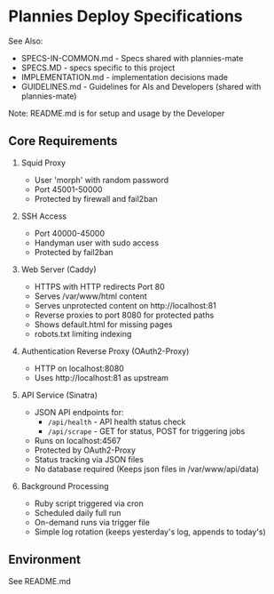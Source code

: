 # Plannies Deploy Specifications

See Also:
- SPECS-IN-COMMON.md - Specs shared with plannies-mate
- SPECS.MD - specs specific to this project
- IMPLEMENTATION.md - implementation decisions made
- GUIDELINES.md - Guidelines for AIs and Developers (shared with plannies-mate)

Note: README.md is for setup and usage by the Developer

## Core Requirements

1. Squid Proxy
   - User 'morph' with random password
   - Port 45001-50000
   - Protected by firewall and fail2ban

2. SSH Access
   - Port 40000-45000
   - Handyman user with sudo access
   - Protected by fail2ban

3. Web Server (Caddy)
   - HTTPS with HTTP redirects Port 80
   - Serves /var/www/html content
   - Serves unprotected content on http://localhost:81
   - Reverse proxies to port 8080 for protected paths
   - Shows default.html for missing pages
   - robots.txt limiting indexing

4. Authentication Reverse Proxy (OAuth2-Proxy)
   - HTTP on localhost:8080
   - Uses http://localhost:81 as upstream

5. API Service (Sinatra)
   - JSON API endpoints for:
      - `/api/health` - API health status check
      - `/api/scrape` - GET for status, POST for triggering jobs
   - Runs on localhost:4567
   - Protected by OAuth2-Proxy
   - Status tracking via JSON files
   - No database required (Keeps json files in /var/www/api/data)

6. Background Processing
   - Ruby script triggered via cron
   - Scheduled daily full run
   - On-demand runs via trigger file
   - Simple log rotation (keeps yesterday's log, appends to today's)
   
## Environment

See README.md
